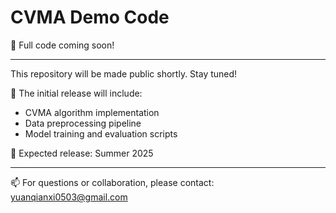 # CVMA Demo Code

🚧 Full code coming soon!

---

This repository will be made public shortly. Stay tuned!

📌 The initial release will include:
- CVMA algorithm implementation
- Data preprocessing pipeline
- Model training and evaluation scripts

📅 Expected release: Summer 2025

---

📫 For questions or collaboration, please contact: yuanqianxi0503@gmail.com
